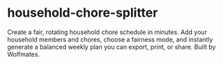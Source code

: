 # household-chore-splitter
Create a fair, rotating household chore schedule in minutes. Add your household members and chores, choose a fairness mode, and instantly generate a balanced weekly plan you can export, print, or share. Built by Wolfmates.
